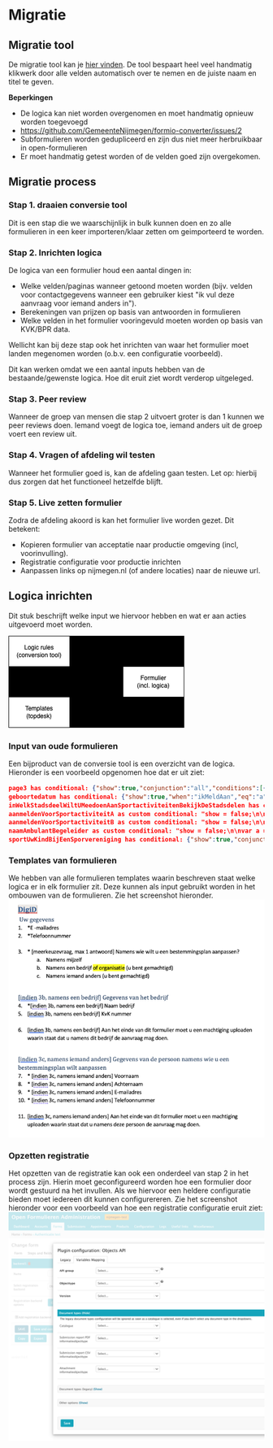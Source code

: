 # Migratie


## Migratie tool
De migratie tool kan je [hier vinden](https://github.com/GemeenteNijmegen/formio-converter).
De tool bespaart heel veel handmatig klikwerk door alle velden automatisch over te nemen en de juiste naam en titel te geven.

**Beperkingen**
- De logica kan niet worden overgenomen en moet handmatig opnieuw worden toegevoegd
- https://github.com/GemeenteNijmegen/formio-converter/issues/2
- Subformulieren worden gedupliceerd en zijn dus niet meer herbruikbaar in open-formulieren
- Er moet handmatig getest worden of de velden goed zijn overgekomen.


## Migratie process

### Stap 1. draaien conversie tool
Dit is een stap die we waarschijnlijk in bulk kunnen doen en zo alle formulieren in een keer importeren/klaar zetten om geimporteerd te worden.

### Stap 2. Inrichten logica
De logica van een formulier houd een aantal dingen in:
- Welke velden/paginas wanneer getoond moeten worden (bijv. velden voor contactgegevens wanneer een gebruiker kiest "ik vul deze aanvraag voor iemand anders in").
- Berekeningen van prijzen op basis van antwoorden in formulieren
- Welke velden in het formulier vooringevuld moeten worden op basis van KVK/BPR data.

Wellicht kan bij deze stap ook het inrichten van waar het formulier moet landen megenomen worden (o.b.v. een configuratie voorbeeld). 

Dit kan werken omdat we  een aantal inputs hebben van de bestaande/gewenste logica. Hoe dit eruit ziet wordt verderop uitgeleged.

### Stap 3. Peer review
Wanneer de groep van mensen die stap 2 uitvoert groter is dan 1 kunnen we peer reviews doen. Iemand voegt de logica toe, iemand anders uit de groep voert een review uit.

### Stap 4. Vragen of afdeling wil testen
Wanneer het formulier goed is, kan de afdeling gaan testen.
Let op: hierbij dus zorgen dat het functioneel hetzelfde blijft.

### Stap 5. Live zetten formulier
Zodra de afdeling akoord is kan het formulier live worden gezet. Dit betekent: 
- Kopieren formulier van acceptatie naar productie omgeving (incl, voorinvulling).
- Registratie configuratie voor productie inrichten
- Aanpassen links op nijmegen.nl (of andere locaties) naar de nieuwe url.


## Logica inrichten
Dit stuk beschrijft welke input we hiervoor hebben en wat er aan acties uitgevoerd moet worden.

![Formulier logica omzetten](./img/logic.drawio.png)

### Input van oude formulieren
Een bijproduct van de conversie tool is een overzicht van de logica. Hieronder is een voorbeeld opgenomen hoe dat er uit ziet:
```json
page3 has conditional: {"show":true,"conjunction":"all","conditions":[{"component":"ikMeldAan","operator":"isEqual","value":"b"}]}
geboortedatum has conditional: {"show":true,"when":"ikMeldAan","eq":"a"}
inWelkStadsdeelWiltUMeedoenAanSportactiviteitenBekijkDeStadsdelen has conditional: {"show":true,"conjunction":"all","conditions":[{"component":"ikMeldAan","operator":"isEqual","value":"a"}]}
aanmeldenVoorSportactiviteitA as custom conditional: "show = false;\n\nif (data.stadsdeelVolwassen && data.stadsdeelVolwassen.stadsdeel == 'Nijmegen-Noord') {\n  show = true;\n}"
aanmeldenVoorSportactiviteitB as custom conditional: "show = false;\n\nif (data.stadsdeelVolwassen && data.stadsdeelVolwassen"
naamAmbulantBegeleider as custom conditional: "show = false;\n\nvar a = data.aanmeldenVoorSportactiviteitA && data.aanmeldenVoorSportactiviteitA.a ? true:false;\nvar b = data.aanmeldenVoorSportactiviteitB && data.aanmeldenVoorSportactiviteitB.a ? true:false;\nvar c = data.aanmeldenVoorSportactiviteitC && data.aanmeldenVoorSportactiviteitC.a ? true:false;\nvar e = data.aanmeldenVoorSportactiviteitE && data.aanmeldenVoorSportactiviteitE.a ? true:false;\nvar f = data.aanmeldenVoorSportactiviteitF && data.aanmeldenVoorSportactiviteitF.a ? true:false;\nvar g = data.aanmeldenVoorSportactiviteitG && data.aanmeldenVoorSportactiviteitG.a ? true:false;\n\nif (a || b || c || e || f || g) {\n  show = true;\n}"
sportUwKindBijEenSporvereniging has conditional: {"show":true,"conjunction":"all","conditions":[{"component":"ikMeldAan","operator":"isEqual","value":"b"}]}
```

### Templates van formulieren
We hebben van alle formulieren templates waarin beschreven staat welke logica er in elk formulier zit. Deze kunnen als input gebruikt worden in het ombouwen van de formulieren. Zie het screenshot hieronder.
![Form template](./img/template.png)


### Opzetten registratie
Het opzetten van de registratie kan ook een onderdeel van stap 2 in het process zijn. Hierin moet geconfigureerd worden hoe een formulier door wordt gestuurd na het invullen. Als we hiervoor een heldere configuratie bieden moet iedereen dit kunnen configurereren.
Zie het screenshot hieronder voor een voorbeeld van hoe een registratie configuratie eruit ziet:
![Form registration using objects api](./img/from-registration.png)